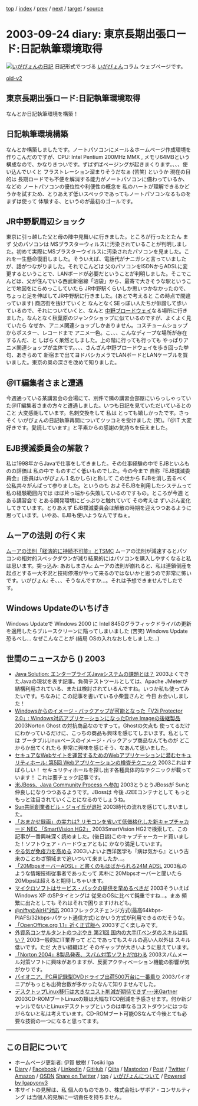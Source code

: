 [top](../index.html) 
 / [index](index.html) 
 / [prev](ig030911.html) 
 / [next](ig030925.html) 
 / [target](https://www.igapyon.jp/igapyon/diary/2003/ig030924.html) 
 / [source](https://github.com/igapyon/diary/blob/master/2003/ig030924.src.md) 

2003-09-24 diary: 東京長期出張ロード:日記執筆環境取得
=====================================================================================================
[![いがぴょんの日記](https://www.igapyon.jp/igapyon/diary/images/iga202308_64.jpg "いがぴょん")](https://www.igapyon.jp/igapyon/diary/memo/memoigapyon.html) 日記形式でつづる [いがぴょん](https://www.igapyon.jp/igapyon/diary/memo/memoigapyon.html)コラム ウェブページです。

[old-v2](ig030924-orig.html)

## 東京長期出張ロード:日記執筆環境取得

なんとか日記執筆環境を構築！


## 日記執筆環境構築

なんとか構築しましたです。ノートパソコンにメール＆ホームページ作成環境を作りこんだのですが、CPU: Intel Pentium 200MHz MMX , メモリ64MBという構成なので、かなりきついです。ずばずばページングが起きまくります。、、、使い込んでいくと フラストレーション溜まりそうだなぁ (苦笑) というか 現在の目的は 長期ロードでも不便を解消する能力がノートパソコンに備わっているか、などの ノートパソコンの優位性や利便性の概念を 私のハートが理解できるかどうかを試すため、とりあえず低いスペックであってもノートパソコンなるものを まずは使って 体験する、というのが最初のゴールです。

## JR中野駅周辺ショック

東京に引っ越した父と母の陣中見舞いに行きました。ところが行ったとたん まず 父のパソコンは MSブラスターウィルスに汚染されていることが判明しました。初めて実際にMSブラスターウイルスに汚染されたパソコンを見ました。これを一生懸命復旧しました。そういえば、電話代がナニガシと言っていましたが、話がつながりました。それでこんどは 父のパソコンをISDNからADSLに変更するということで、LANボードが必要だということが判明しました。そこでこんどは、父が住んでいる西武新宿線「沼袋」から、最寄で大きそうな駅ということで地図をにらめっこしていたら JR中野駅くらいしか思いつかなかったので、ちょっと足を伸ばしてJR中野駅に行きました。(あとで考えると この時点で間違っています) 商店街を抜けていくと なんとなくSEっぽい人たちが俳諧して歩いているので、それについていくと、なんと [中野ブロードウェイ](http://www.nakano-broadway.jp/)なる場所に行きました。なんとなく秋葉原のジャンクショップに似ているのですが、よくよく見ていたら なぜか、アニメ関連ショップしかありません。コスチュームショップからポスター、レコードまで アニメ一色。こ、、、こんなディープな場所が存在するんだ、と しばらく呆然としました。上の階に行っても行っても やっぱりアニメ関連ショップが主体です。、、、さんざん中野ブロードウェイを歩き回った挙句、あきらめて 新宿まで出てヨドバシカメラでLANボードとLANケーブルを買いました。東京の奥の深さを改めて知りました。

## ＠IT編集者さまと遭遇

今週通っている某講習会の会場にて、別件で隣の講習会部屋にいらっしゃっていた＠IT編集者さまの方々と遭遇しました。いつも日記を見ていただいているとのこと 大変感謝しています。名刺交換をして 私は とっても嬉しかったです。さっそく いがぴょんの日記執筆再開についてツッコミを受けました (笑)。『＠IT 大変好きです。愛読しています』と平素からの感謝の気持ちを伝えました。

## EJB撲滅委員会の解散？

私は1998年からJavaで仕事をしてきました。その仕事経験の中で EJBといふものの評価は 私の中で ものすごく低いものでした。今の今まで 自称『EJB撲滅委員会』(委員はいがぴょん１名かしら)と称して この世から EJBを消し去るべく 公私共々がんばって参りました。というのも およそEJBを利用したシステムって 私の経験範囲内では ほぼ片っ端から失敗しているのですもの。ところが今週 とある講習会で とある開発環境にどっぷりと触れていて その考えは ずいぶん変化してきています。とりあえず EJB撲滅委員会は解散の時期を迎えつつあるように思っています。いやあ、EJBも使いようなんですねぇ。

## ムーアの法則 の行く末

[ムーアの法則「経済的に持続不可能」とTSMC](http://www.zdnet.co.jp/news/0309/16/nebt_26.html) ムーアの法則が減速するとパソコンの相対的スペックダウンが減り結果的にはパソコンを購入しやすくなると私は思います。突っ込み: あおしまさん: ムーアの法則が崩れると、私は連鎖倒産を起点とする一大不況と技術停滞がやって来るのではないかと思うので非常に怖いです。いがぴょん: そ、、、そうなんですか…。それは予想できませんでしたです。

## Windows Updateのいちげき

Windows Updateで Windows 2000 に Intel 845Gグラフィックドライバの更新を適用したらブルースクリーンに陥ってしまいました (苦笑) Windows Update恐るべし… なぜこんなことが (結局 OSの入れなおしをしました…)

## 世間のニュースから () 2003

* [Java Solution: エンタープライズJavaシステムの課題とは？](http://www.atmarkit.co.jp/fjava/survey/survey0309/java0309.html)  2003よくできたJavaの現状を表す記事。負荷テストツールとしては、Apache JMeterが 結構利用されている、または検討されているんですね。いつか私も使ってみたいです。ちなみに この記事を書いている小柴豊さんと 今日 お会いしました！
* [Windowsからのイメージ・バックアップが可能となった「V2i Protector 2.0」: Windows対応アプリケーションになったDrive Imageの後継製品](http://www.atmarkit.co.jp/fsys/kaisetsu/028v2iprotector/v2iprotector_01.html)  2003Norton Ghost の対抗商品なのですって。Ghostの欠点も 使ってるだけにわかっているだけに、こっちの商品も興味を感じてしまいます。私としては ブータブルLinuxベースのイメージ・バックアップ商品なんてものが どこからか出てくれたら 非常に興味を感じそう、なあんて思いました。
* [セキュアなWebサイトを運営するためのWebアプリケーションに潜むセキュリティホール: 第5回 Webアプリケーションの検査テクニック](http://www.atmarkit.co.jp/fsecurity/rensai/webhole05/webhole01.html)  2003これはすばらしい！ セキュリティホールを探し出す各種具体的なテクニックが載っています！ これは要チェック記事です。
* [米JBoss、Java Community Process へ参加](http://japan.cnet.com/news/ent/story/0,2000047623,20061045,00.htm)  2003とうとうJBossが Sunと仲良しになりつつあるようです。JBossは 今後 J2EEコンテナとして もっともっと注目されていくことになるのでしょうね。
* [Sun共同創業者ビル・ジョイ氏が退社](http://www.zdnet.co.jp/news/0309/10/nebt_08.html)  2003時代の流れを感じてしまいました。
* [「おまかせ録画」の実力は? リモコンを省いて低価格化した新キャプチャカード NEC 「SmartVision HG2」](http://www.watch.impress.co.jp/av/docs/20030725/dev034.htm)  2003SmartVision HG2で検索して、この記事が一番興味深く読めました。(後日談)このキャプチャーカード買いました！ソフトウェア・ハードウェアともに かなり満足しています。
* [やる気が免疫力を高める](http://health.nikkei.co.jp/meneki/)  2003いよいよ西洋医学も『病は気から』という古来のことわざ領域まで追いついて来ましたか…。
* [「20MbpsオーバーADSL」と書くのもはばかられる24M ADSL](http://www.zdnet.co.jp/broadband/0309/08/lp15.html)  2003私のような情報技術従事者であったって 素朴に 20Mbpsオーバーと聞いたら 20Mbpsは超えると期待しちゃいます。
* [マイクロソフトはサービス・パックの提供を早めるべきだ](http://itpro.nikkeibp.co.jp/free/ITPro/OPINION/20030904/1/)  2003そういえば Windows XP のSPタイミングは 従来のOSに比べて鈍重ですね…。まあ 頻繁に出たとしても それはそれで困りますけれども。
* [@niftyのAirH"対応](http://www.nifty.com/ap/airh.htm)  2003フレックスチェンジ方式(最高64kbps-PIAFS/32kbps-パケット通信方式)とかいう方式が利用できるのだそうな。
* [「OpenOffice.org 1.1」近く正式版へ](http://biztech.nikkeibp.co.jp/wcs/leaf/CID/onair/biztech/comp/266168)  2003すごく楽しみです。
* [外資系コンサルタントのつぶやき 第21回 国内の大手ITベンダのスキルは低い？](http://jibun.atmarkit.co.jp/ljibun01/rensai/consult/consult021.html)  2003一般的にIT業界って どこであってもスキルの高い人以外は スキル低いです。ただ 大きい組織ほど そのギャップが大きいように思えています。
* [「Norton 2004」8製品発表、スパム対策ソフトが加わる](http://www.zdnet.co.jp/news/0309/16/njbt_04.html)  2003スパムメール対策ソフトに興味がありますが、反面アクティベーション機能の影響が気がかりです。
* [パイオニア、PC用記録型DVDドライブ出荷500万台に一番乗り](http://www.zdnet.co.jp/news/0309/16/njbt_06.html)  2003パイオニアがもっとも出荷台数が多かったなんて知りませんでした。
* [デスクトップLinux移行は大きなコスト削減が期待できず---米Gartner](http://biztech.nikkeibp.co.jp/wcs/leaf/CID/onair/biztech/comp/266301)  2003CD-ROMブートLinuxの類は大幅なTCO削減を予感させます。何か新ジャンルでないとLinuxデスクトップというのは単なるコストダウンにはつながらないと私は考えています。CD-ROMブート可能OSなんて今後とても必要な技術の一つになると思ってます。


----------------------------------------------------------------------------------------------------

## この日記について

* ホームページ更新者: 伊賀 敏樹 / Tosiki Iga
* [Diary](https://www.igapyon.jp/igapyon/diary/) / [Facebook](https://www.facebook.com/igapyon) / [LinkedIn](https://www.linkedin.com/in/toshikiiga) / [GitHub](https://github.com/igapyon) / [Qiita](https://qiita.com/igapyon) / [Mastodon](https://social.vivaldi.net/@igapyon) / [Post](https://post.news/igapyon) / [Twitter](https://twitter.com/ToshikiIga) / [Amazon](https://www.amazon.co.jp/%E4%BC%8A%E8%B3%80-%E6%95%8F%E6%A8%B9/e/B004LTQWCQ) / [OSDN](https://ja.osdn.net/users/iga/)
[Share on Twitter](https://twitter.com/intent/tweet?hashtags=igapyon%2Cdiary%2C%E3%81%84%E3%81%8C%E3%81%B4%E3%82%87%E3%82%93&text=%E6%9D%B1%E4%BA%AC%E9%95%B7%E6%9C%9F%E5%87%BA%E5%BC%B5%E3%83%AD%E3%83%BC%E3%83%89%3A%E6%97%A5%E8%A8%98%E5%9F%B7%E7%AD%86%E7%92%B0%E5%A2%83%E5%8F%96%E5%BE%97&url=https%3A%2F%2Fwww.igapyon.jp%2Figapyon%2Fdiary%2F2003%2Fig030924.html) / [top](../index.html) / [いがぴょんについて](https://www.igapyon.jp/igapyon/diary/memo/memoigapyon.html) / [Powered by Igapyonv3](https://github.com/igapyon/igapyonv3)
* 本サイトの見解は、私 個人のものであり、株式会社レザボア・コンサルティング は当個人的見解に一切責任を持ちません。 
